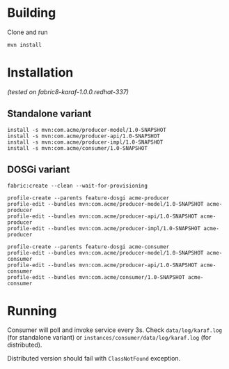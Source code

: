 # Building

Clone and run

```no-highlight
mvn install
```

# Installation

*(tested on fabric8-karaf-1.0.0.redhat-337)*

## Standalone variant

```no-highlight
install -s mvn:com.acme/producer-model/1.0-SNAPSHOT
install -s mvn:com.acme/producer-api/1.0-SNAPSHOT
install -s mvn:com.acme/producer-impl/1.0-SNAPSHOT
install -s mvn:com.acme/consumer/1.0-SNAPSHOT
```

## DOSGi variant

```no-highlight
fabric:create --clean --wait-for-provisioning

profile-create --parents feature-dosgi acme-producer
profile-edit --bundles mvn:com.acme/producer-model/1.0-SNAPSHOT acme-producer
profile-edit --bundles mvn:com.acme/producer-api/1.0-SNAPSHOT acme-producer
profile-edit --bundles mvn:com.acme/producer-impl/1.0-SNAPSHOT acme-producer

profile-create --parents feature-dosgi acme-consumer
profile-edit --bundles mvn:com.acme/producer-model/1.0-SNAPSHOT acme-consumer
profile-edit --bundles mvn:com.acme/producer-api/1.0-SNAPSHOT acme-consumer
profile-edit --bundles mvn:com.acme/consumer/1.0-SNAPSHOT acme-consumer
```

# Running

Consumer will poll and invoke service every 3s. Check `data/log/karaf.log` (for standalone variant) or `instances/consumer/data/log/karaf.log` (for distributed).

Distributed version should fail with `ClassNotFound` exception.